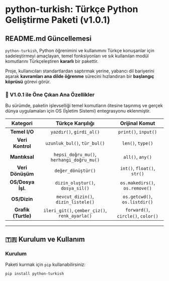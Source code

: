 # python-turkish: Türkçe Python Geliştirme Paketi (v1.0.1)

## README.md Güncellemesi

`python-turkish`, Python öğrenimini ve kullanımını Türkçe konuşanlar için sadeleştirmeyi amaçlayan, temel fonksiyonları ve sık kullanılan modül komutlarını Türkçeleştiren **kararlı** bir pakettir.

Proje, kullanıcıları standartlardan saptırmak yerine, yabancı dil bariyerini aşarak **kavramları ana dilde öğrenme** sürecini hızlandıran bir **başlangıç köprüsü** görevi görür.

### 🌟 V1.0.1 ile Öne Çıkan Ana Özellikler

Bu sürümde, paketin işlevselliği temel komutların ötesine taşınmış ve gerçek dünya uygulamaları için OS (İşletim Sistemi) entegrasyonu eklenmiştir.

| Kategori | Türkçe Karşılığı | Orijinal Komut |
| :---: | :---: | :---: |
| **Temel I/O** | `yazdır()`, `girdi_al()` | `print()`, `input()` |
| **Veri Kontrol** | `uzunluk_bul()`, `tür_bul()` | `len()`, `type()` |
| **Mantıksal** | `hepsi_doğru_mu()`, `herhangi_doğru_mu()` | `all()`, `any()` |
| **Veri Dönüşüm** | `değer_dönüştür()` | `int()`, `float()`, `str()` |
| **OS/Dosya İşl.** | `dizin_oluştur()`, `dosya_sil()` | `os.makedirs()`, `os.remove()` |
| **OS/Dizin** | `mevcut_dizin()`, `dizin_listele()` | `os.getcwd()`, `os.listdir()` |
| **Grafik (Turtle)** | `ileri_git()`, `çember_çiz()`, `renk_ayarla()` | `forward()`, `circle()`, `color()` |

---

## 🇹🇷 Kurulum ve Kullanım

### Kurulum

Paketi kurmak için `pip` kullanabilirsiniz:

```bash
pip install python-turkish